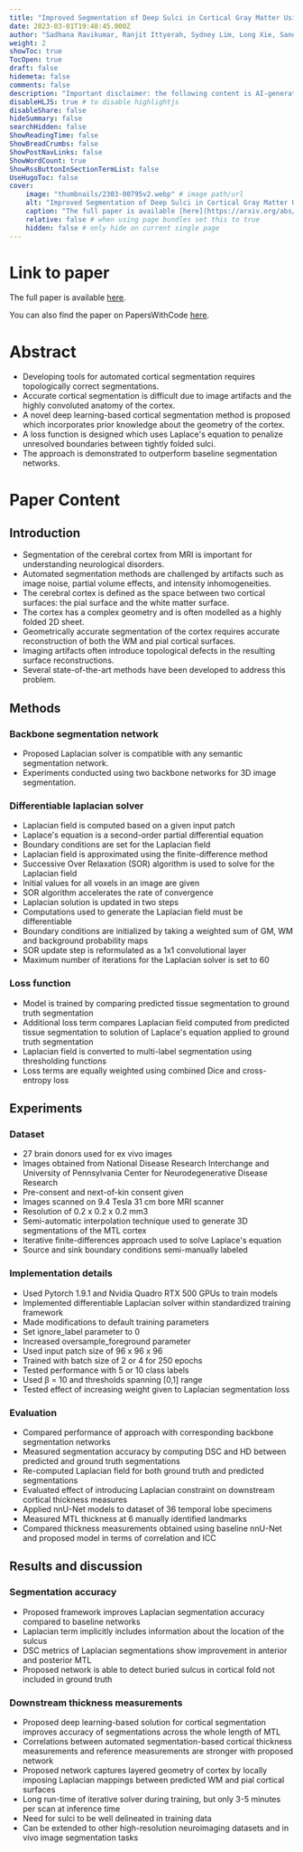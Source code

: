 ```yaml
---
title: "Improved Segmentation of Deep Sulci in Cortical Gray Matter Using a Deep Learning Framework Incorporating Laplace's Equation"
date: 2023-03-01T19:48:45.000Z
author: "Sadhana Ravikumar, Ranjit Ittyerah, Sydney Lim, Long Xie, Sandhitsu Das and 27 others"
weight: 2
showToc: true
TocOpen: true
draft: false
hidemeta: false
comments: false
description: "Important disclaimer: the following content is AI-generated, please make sure to fact check the presented information by reading the full paper."
disableHLJS: true # to disable highlightjs
disableShare: false
hideSummary: false
searchHidden: false
ShowReadingTime: false
ShowBreadCrumbs: false
ShowPostNavLinks: false
ShowWordCount: true
ShowRssButtonInSectionTermList: false
UseHugoToc: false
cover:
    image: "thumbnails/2303-00795v2.webp" # image path/url
    alt: "Improved Segmentation of Deep Sulci in Cortical Gray Matter Using a Deep Learning Framework Incorporating Laplace's Equation" # alt text
    caption: "The full paper is available [here](https://arxiv.org/abs/2303.00795)." # display caption under cover
    relative: false # when using page bundles set this to true
    hidden: false # only hide on current single page
---
```


# Link to paper
The full paper is available [here](https://arxiv.org/abs/2303.00795).

You can also find the paper on PapersWithCode [here](https://paperswithcode.com/paper/improved-segmentation-of-deep-sulci-in).

# Abstract
- Developing tools for automated cortical segmentation requires topologically correct segmentations.
- Accurate cortical segmentation is difficult due to image artifacts and the highly convoluted anatomy of the cortex.
- A novel deep learning-based cortical segmentation method is proposed which incorporates prior knowledge about the geometry of the cortex.
- A loss function is designed which uses Laplace's equation to penalize unresolved boundaries between tightly folded sulci.
- The approach is demonstrated to outperform baseline segmentation networks.

# Paper Content

## Introduction
- Segmentation of the cerebral cortex from MRI is important for understanding neurological disorders.
- Automated segmentation methods are challenged by artifacts such as image noise, partial volume effects, and intensity inhomogeneities.
- The cerebral cortex is defined as the space between two cortical surfaces: the pial surface and the white matter surface.
- The cortex has a complex geometry and is often modelled as a highly folded 2D sheet.
- Geometrically accurate segmentation of the cortex requires accurate reconstruction of both the WM and pial cortical surfaces.
- Imaging artifacts often introduce topological defects in the resulting surface reconstructions.
- Several state-of-the-art methods have been developed to address this problem.

## Methods

### Backbone segmentation network
- Proposed Laplacian solver is compatible with any semantic segmentation network.
- Experiments conducted using two backbone networks for 3D image segmentation.

### Differentiable laplacian solver
- Laplacian field is computed based on a given input patch
- Laplace's equation is a second-order partial differential equation
- Boundary conditions are set for the Laplacian field
- Laplacian field is approximated using the finite-difference method
- Successive Over Relaxation (SOR) algorithm is used to solve for the Laplacian field
- Initial values for all voxels in an image are given
- SOR algorithm accelerates the rate of convergence
- Laplacian solution is updated in two steps
- Computations used to generate the Laplacian field must be differentiable
- Boundary conditions are initialized by taking a weighted sum of GM, WM and background probability maps
- SOR update step is reformulated as a 1x1 convolutional layer
- Maximum number of iterations for the Laplacian solver is set to 60

### Loss function
- Model is trained by comparing predicted tissue segmentation to ground truth segmentation
- Additional loss term compares Laplacian field computed from predicted tissue segmentation to solution of Laplace's equation applied to ground truth segmentation
- Laplacian field is converted to multi-label segmentation using thresholding functions
- Loss terms are equally weighted using combined Dice and cross-entropy loss

## Experiments

### Dataset
- 27 brain donors used for ex vivo images
- Images obtained from National Disease Research Interchange and University of Pennsylvania Center for Neurodegenerative Disease Research
- Pre-consent and next-of-kin consent given
- Images scanned on 9.4 Tesla 31 cm bore MRI scanner
- Resolution of 0.2 x 0.2 x 0.2 mm3
- Semi-automatic interpolation technique used to generate 3D segmentations of the MTL cortex
- Iterative finite-differences approach used to solve Laplace's equation
- Source and sink boundary conditions semi-manually labeled

### Implementation details
- Used Pytorch 1.9.1 and Nvidia Quadro RTX 500 GPUs to train models
- Implemented differentiable Laplacian solver within standardized training framework
- Made modifications to default training parameters
- Set ignore_label parameter to 0
- Increased oversample_foreground parameter
- Used input patch size of 96 x 96 x 96
- Trained with batch size of 2 or 4 for 250 epochs
- Tested performance with 5 or 10 class labels
- Used β = 10 and thresholds spanning [0,1] range
- Tested effect of increasing weight given to Laplacian segmentation loss

### Evaluation
- Compared performance of approach with corresponding backbone segmentation networks
- Measured segmentation accuracy by computing DSC and HD between predicted and ground truth segmentations
- Re-computed Laplacian field for both ground truth and predicted segmentations
- Evaluated effect of introducing Laplacian constraint on downstream cortical thickness measures
- Applied nnU-Net models to dataset of 36 temporal lobe specimens
- Measured MTL thickness at 6 manually identified landmarks
- Compared thickness measurements obtained using baseline nnU-Net and proposed model in terms of correlation and ICC

## Results and discussion

### Segmentation accuracy
- Proposed framework improves Laplacian segmentation accuracy compared to baseline networks
- Laplacian term implicitly includes information about the location of the sulcus
- DSC metrics of Laplacian segmentations show improvement in anterior and posterior MTL
- Proposed network is able to detect buried sulcus in cortical fold not included in ground truth

### Downstream thickness measurements
- Proposed deep learning-based solution for cortical segmentation improves accuracy of segmentations across the whole length of MTL
- Correlations between automated segmentation-based cortical thickness measurements and reference measurements are stronger with proposed network
- Proposed network captures layered geometry of cortex by locally imposing Laplacian mappings between predicted WM and pial cortical surfaces
- Long run-time of iterative solver during training, but only 3-5 minutes per scan at inference time
- Need for sulci to be well delineated in training data
- Can be extended to other high-resolution neuroimaging datasets and in vivo image segmentation tasks
